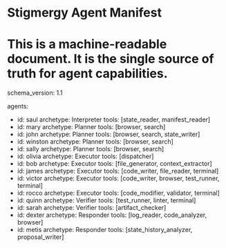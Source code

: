 # Stigmergy Agent Manifest
# This is a machine-readable document. It is the single source of truth for agent capabilities.

schema_version: 1.1

agents:
  - id: saul
    archetype: Interpreter
    tools: [state_reader, manifest_reader]
  - id: mary
    archetype: Planner
    tools: [browser, search]
  - id: john
    archetype: Planner
    tools: [browser, search, state_writer]
  - id: winston
    archetype: Planner
    tools: [browser, search]
  - id: sally
    archetype: Planner
    tools: [browser, search]
  - id: olivia
    archetype: Executor
    tools: [dispatcher]
  - id: bob
    archetype: Executor
    tools: [file_generator, context_extractor]
  - id: james
    archetype: Executor
    tools: [code_writer, file_reader, terminal]
  - id: victor
    archetype: Executor
    tools: [code_writer, browser, test_runner, terminal]
  - id: rocco
    archetype: Executor
    tools: [code_modifier, validator, terminal]
  - id: quinn
    archetype: Verifier
    tools: [test_runner, linter, terminal]
  - id: sarah
    archetype: Verifier
    tools: [artifact_checker]
  - id: dexter
    archetype: Responder
    tools: [log_reader, code_analyzer, browser]
  - id: metis
    archetype: Responder
    tools: [state_history_analyzer, proposal_writer]
